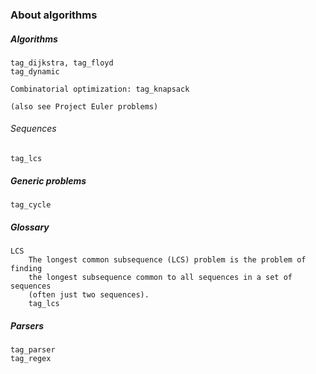 ### About algorithms

##### Algorithms
    
    tag_dijkstra, tag_floyd
    tag_dynamic
    
    Combinatorial optimization: tag_knapsack

    (also see Project Euler problems)

###### Sequences

    tag_lcs

##### Generic problems

    tag_cycle

##### Glossary

	LCS
		The longest common subsequence (LCS) problem is the problem of finding
		the longest subsequence common to all sequences in a set of sequences
		(often just two sequences).
		tag_lcs

##### Parsers

    tag_parser
    tag_regex
